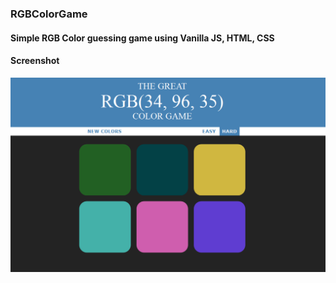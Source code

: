 ### RGBColorGame
#### Simple RGB Color guessing game using Vanilla JS, HTML, CSS

#### Screenshot
![ScreenShot](https://github.com/pranjalsk/RGBColorGame/blob/master/assets/images/screenshot.PNG)
